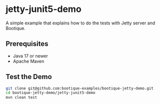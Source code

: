 # jetty-junit5-demo

A simple example that explains how to do the tests with Jetty server and Bootique.

## Prerequisites

* Java 17 or newer
* Apache Maven

## Test the Demo

```bash
git clone git@github.com:bootique-examples/bootique-jetty-demo.git
cd bootique-jetty-demo/jetty-junit5-demo
mvn clean test
```



    
